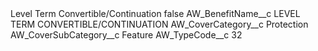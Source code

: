 <?xml version="1.0" encoding="UTF-8"?>
<CustomMetadata xmlns="http://soap.sforce.com/2006/04/metadata" xmlns:xsi="http://www.w3.org/2001/XMLSchema-instance" xmlns:xsd="http://www.w3.org/2001/XMLSchema">
    <label>Level Term Convertible/Continuation</label>
    <protected>false</protected>
    <values>
        <field>AW_BenefitName__c</field>
        <value xsi:type="xsd:string">LEVEL TERM CONVERTIBLE/CONTINUATION</value>
    </values>
    <values>
        <field>AW_CoverCategory__c</field>
        <value xsi:type="xsd:string">Protection</value>
    </values>
    <values>
        <field>AW_CoverSubCategory__c</field>
        <value xsi:type="xsd:string">Feature</value>
    </values>
    <values>
        <field>AW_TypeCode__c</field>
        <value xsi:type="xsd:string">32</value>
    </values>
</CustomMetadata>
